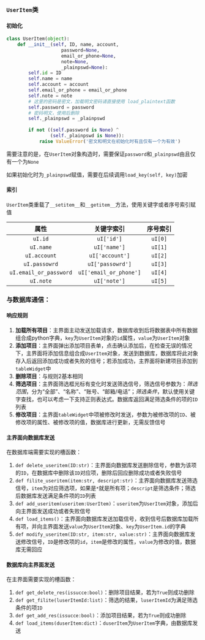 ### `UserItem`类

#### 初始化

```python
class UserItem(object):
    def __init__(self, ID, name, account, 
                    password=None, 
                 	email_or_phone=None, 
                 	note=None,
                    _plainpswd=None):
        self.id = ID
        self.name = name
        self.account = account
        self.email_or_phone = email_or_phone
        self.note = note
        # 这里的密码是密文，加载明文密码请直接使用 load_plaintext函数
        self.password = password
        # 密码明文，使用后删除
        self._plainpswd = _plainpswd
        
        if not ((self.password is None) ^ 
                (self._plainpswd is None)):
            raise ValueError('密文和明文在初始化时有且仅有一个为有效') 
```

需要注意的是，在`UserItem`对象构造时，需要保证`password`和`_plainpswd`由且仅有一个为`None`

如果初始化时为`_plainpswd`赋值，需要在后续调用`load_key(self, key)`加密

#### 索引

`UserItem`类重载了`__setitem__`和`__getitem__`方法，使用关键字或者序号索引赋值

|          属性          |       关键字索引       | 序号索引 |
| :--------------------: | :--------------------: | :------: |
|        `uI.id`         |       `uI['id']`       | `uI[0]`  |
|       `uI.name`        |      `uI['name']`      | `uI[1]`  |
|      `uI.account`      |    `uI['account']`     | `uI[2]`  |
|     `uI.passowrd`      |    `uI['passowrd']`    | `uI[3]`  |
| `uI.email_or_password` | `uI['email_or_phone']` | `uI[4]`  |
|       `uI.note`        |      `uI['note']`      | `uI[5]`  |

### 与数据库通信：

#### 响应规则

1.  **加载所有项目**：主界面主动发送加载请求，数据库收到后将数据表中所有数据组合成python字典，`key`为`UserItem`对象的`id`属性，`value`为`UserItem`对象
2.  **添加项目**：主界面弹出添加项目表单，点击确认添加后，在检查无误的情况下，主界面将添加信息组合成`UserItem`对象，发送到数据库，数据库将此对象存入后返回添加成功或者失败的信号；若添加成功，主界面将新建项目添加到`tableWidget`中
3.  **删除项目**：与规则2基本相同
4.  **筛选项目**：主界面筛选框光标有变化时发送筛选信号，筛选信号参数为：*筛选范围*，分为“全部”、“名称”、“账号、“邮箱/电话”；*筛选条件*，默认使用关键字查找，也可以考虑一下支持正则表达式。数据库返回满足筛选条件的项的`ID`列表
5.  **修改项目**：主界面`tableWidget`中项被修改时发送，参数为被修改项的`ID`、被修改项的属性、被修改项的值，数据库进行更新，无需反馈信号

#### 主界面向数据库发送

在数据库端需要实现的槽函数：

1.  `def delete_useritem(ID:str)`：主界面向数据库发送删除信号，参数为该项的`ID`，在数据库中删除该`ID`对应项，删除后回应删除成功或者失败信号
2.  `def filite_useritem(item:str, descript:str)`：主界面向数据库发送筛选信号，`item`为对应筛选项，如果是`*`就是所有项；`descript`是筛选条件；筛选后数据库发送满足条件项的`ID`列表
3.  `def add_useritem(useritem:UserItem)`：`useritem`为`UserItem`对象，添加后向主界面发送成功或者失败信号
4.  `def load_items()`：主界面向数据库发送加载信号，收到信号后数据库加载所有项，并向主界面发送`value`为`UserItem`对象、`key`为`UserItem.id`的字典
5.  `def modify_useritem(ID:str, item:str, value:str)`：主界面向数据库发送修改信号，`ID`是修改项的`id`，`item`是修改的属性，`value`为修改的值，数据库无需回应

#### 数据库向主界面发送

在主界面需要实现的槽函数：

1.  `def get_delete_res(issucce:bool)`：删除项目结果，若为`True`则成功删除
2.  `def get_filite(luserItemId:list)`：筛选的结果，`luserItemId`为满足筛选条件的项`ID`
3.  `def get_add_res(issucce:bool)`：添加项目结果，若为`True`则成功删除
4.  `def load_items(duserItem:dict)`：`duserItem`为`UserItem`字典，由数据库发送